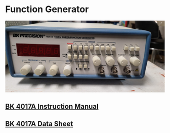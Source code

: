 # Function Generator

![BK 4017A 100MHz Sweep/Function Generator](../.gitbook/assets/bk4017a-function-generator.jpg)

## [BK 4017A Instruction Manual](https://drive.google.com/file/d/1cu61_vBeW5LVZwT0s1_PaB8Vqcy4Fto7/view?usp=sharing)

## [BK 4017A Data Sheet](https://drive.google.com/file/d/198Q4adXstQJXuIsbVvOxoouFa7wZxxps/view?usp=sharing)

